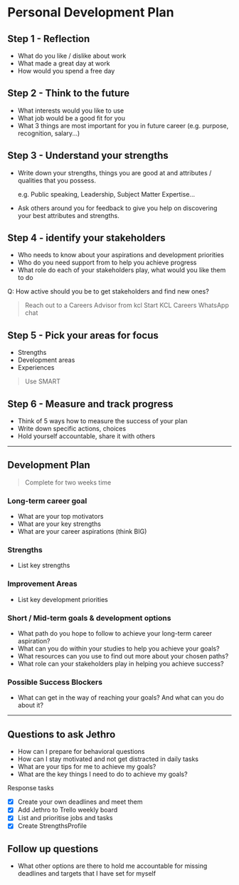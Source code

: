 # Personal Development Plan

## Step 1 - Reflection

- What do you like / dislike about work
- What made a great day at work
- How would you spend a free day

## Step 2 - Think to the future

- What interests would you like to use
- What job would be a good fit for you
- What 3 things are most important for you in future career
(e.g. purpose, recognition, salary...)

## Step 3 - Understand your strengths

- Write down your strengths, things you are good at and attributes / qualities that you possess.

  e.g. Public speaking, Leadership, Subject Matter Expertise...

- Ask others around you for feedback to give you help on discovering your best attributes and strengths.

## Step 4 - identify your stakeholders

- Who needs to know about your aspirations and development priorities
- Who do you need support from to help you achieve progress
- What role do each of your stakeholders play, what would you like them to do

Q: How active should you be to get stakeholders and find new ones?

> Reach out to a Careers Advisor from kcl
> Start KCL Careers WhatsApp chat

## Step 5 - Pick your areas for focus

- Strengths
- Development areas
- Experiences

> Use SMART

## Step 6 - Measure and track progress

- Think of 5 ways how to measure the success of your plan
- Write down specific actions, choices
- Hold yourself accountable, share it with others

---

## Development Plan

> Complete for two weeks time

### Long-term career goal

- What are your top motivators
- What are your key strengths
- What are your career aspirations (think BIG)

### Strengths

- List key strengths

### Improvement Areas

- List key development priorities

### Short / Mid-term goals & development options

- What path do you hope to follow to achieve your long-term career aspiration?
- What can you do within your studies to help you achieve your goals?
- What resources can you use to find out more about your chosen paths?
- What role can your stakeholders play in helping you achieve success?

### Possible Success Blockers

- What can get in the way of reaching your goals? And what can you do about it?

---

## Questions to ask Jethro

- How can I prepare for behavioral questions
- How can I stay motivated and not get distracted in daily tasks
- What are your tips for me to achieve my goals?
- What are the key things I need to do to achieve my goals?

Response tasks

- [x] Create your own deadlines and meet them
- [x] Add Jethro to Trello weekly board
- [x] List and prioritise jobs and tasks
- [x] Create StrengthsProfile

## Follow up questions

- What other options are there to hold me accountable for missing deadlines and targets that I have set for myself

